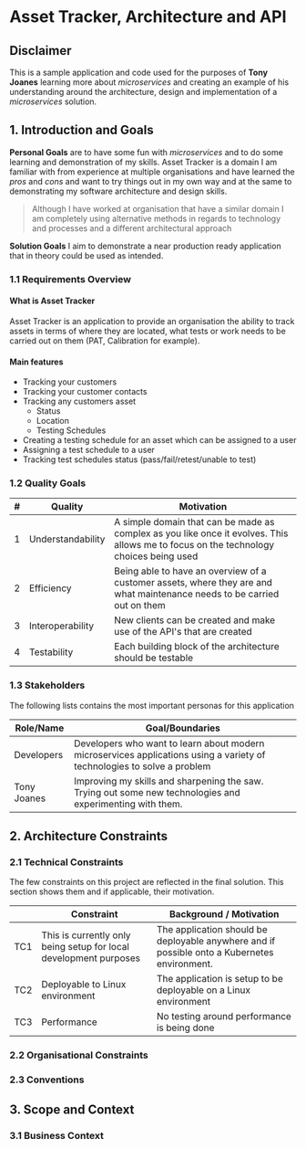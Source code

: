# Asset Tracker, Architecture and API

## Disclaimer

This is a sample application and code used for the purposes of **Tony Joanes** learning more about *microservices* and creating an example of his understanding around the architecture, design and implementation of a *microservices* solution.

## 1. Introduction and Goals

**Personal Goals** are to have some fun with *microservices* and to do some learning and demonstration of my skills. Asset Tracker is a domain I am familiar with from experience at multiple organisations and have learned the *pros* and *cons* and want to try things out in my own way and at the same to demonstrating my software architecture and design skills.

> Although I have worked at organisation that have a similar domain I am completely using alternative methods in regards to technology and processes and a different architectural approach

**Solution Goals** I aim to demonstrate a near production ready application that in theory could be used as intended.

### 1.1 Requirements Overview

#### What is Asset Tracker

Asset Tracker is an application to provide an organisation the ability to track assets in terms of where they are located, what tests or work needs to be carried out on them (PAT, Calibration for example).

#### Main features

- Tracking your customers
- Tracking your customer contacts
- Tracking any customers asset
  - Status
  - Location
  - Testing Schedules
- Creating a testing schedule for an asset which can be assigned to a user
- Assigning a test schedule to a user
- Tracking test schedules status (pass/fail/retest/unable to test)

### 1.2 Quality Goals

| #    | Quality           | Motivation                                                   |
| ---- | ----------------- | ------------------------------------------------------------ |
| 1    | Understandability | A simple domain that can be made as complex as you like once it evolves. This allows me to focus on the technology choices being used |
| 2    | Efficiency        | Being able to have an overview of a customer assets, where they are and what maintenance needs to be carried out on them |
| 3    | Interoperability  | New clients can be created and make use of the API's that are created |
| 4    | Testability       | Each building block of the architecture should be testable   |

### 1.3 Stakeholders

The following lists contains the most important personas for this application

| Role/Name   | Goal/Boundaries                                              |
| ----------- | ------------------------------------------------------------ |
| Developers  | Developers who want to learn about modern microservices applications using a variety of technologies to solve a problem |
| Tony Joanes | Improving my skills and sharpening the saw. Trying out some new technologies and experimenting with them. |

## 2. Architecture Constraints

### 2.1 Technical Constraints

The few constraints on this project are reflected in the final solution. This section shows them and if applicable, their motivation.

|      | Constraint                                                   | Background / Motivation                                      |
| ---- | ------------------------------------------------------------ | ------------------------------------------------------------ |
| TC1  | This is currently only being setup for local development purposes | The application should be deployable anywhere and if possible onto a Kubernetes environment. |
| TC2  | Deployable to Linux environment                              | The application is setup to be deployable on a Linux environment |
| TC3  | Performance                                                  | No testing around performance is being done                  |

### 

### 2.2 Organisational Constraints

### 2.3 Conventions

## 3. Scope and Context

### 3.1 Business Context





